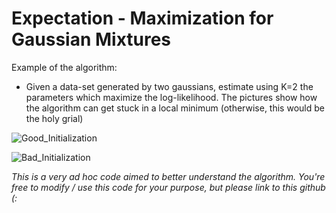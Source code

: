 # Expectation - Maximization for Gaussian Mixtures

Example of the algorithm: 
- Given a data-set generated by two gaussians, estimate using K=2 the parameters which maximize the log-likelihood.
The pictures show how the algorithm can get stuck in a local minimum (otherwise, this would be the holy grial)

![Good_Initialization](https://cloud.githubusercontent.com/assets/14791980/25020194/b1dce9b4-208d-11e7-8b4d-e2c5171b77f4.png "Good Initialization")

![Bad_Initialization](https://cloud.githubusercontent.com/assets/14791980/25020214/c15d791c-208d-11e7-90c1-6825b1364af1.png "Bad Initialization")

*This is a very ad hoc code aimed to better understand the algorithm.* 
*You're free to modify / use this code for your purpose, but please link to this github (:*